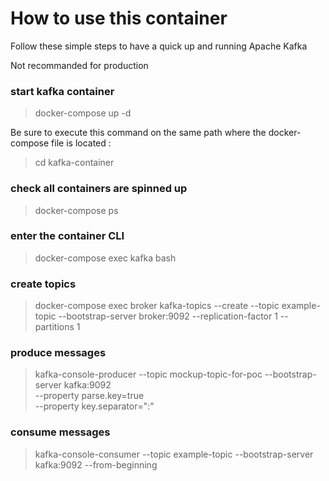 # How to use this container

Follow these simple steps to have a quick up and running Apache Kafka

Not recommanded for production


### start kafka container
> docker-compose up -d

Be sure to execute this command on the same path where the docker-compose file is located :
> cd kafka-container


### check all containers are spinned up
> docker-compose ps 


### enter the container CLI
> docker-compose exec kafka bash

### create topics
> docker-compose exec broker kafka-topics --create --topic example-topic --bootstrap-server broker:9092 --replication-factor 1 --partitions 1


### produce messages
> kafka-console-producer --topic mockup-topic-for-poc --bootstrap-server kafka:9092 \
>  --property parse.key=true \
>  --property key.separator=":"
  

### consume messages
> kafka-console-consumer --topic example-topic --bootstrap-server kafka:9092 --from-beginning